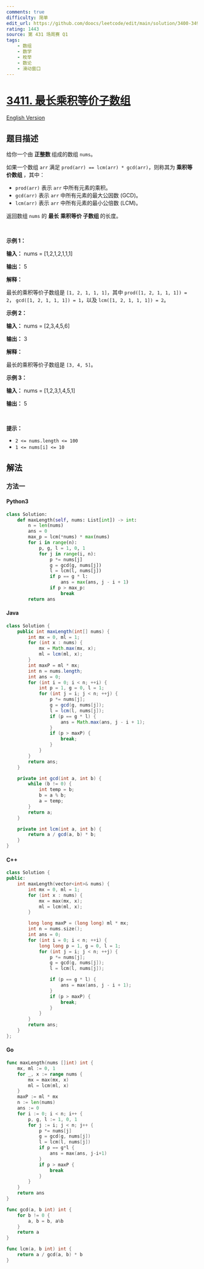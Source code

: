 ```yaml
---
comments: true
difficulty: 简单
edit_url: https://github.com/doocs/leetcode/edit/main/solution/3400-3499/3411.Maximum%20Subarray%20With%20Equal%20Products/README.md
rating: 1443
source: 第 431 场周赛 Q1
tags:
    - 数组
    - 数学
    - 枚举
    - 数论
    - 滑动窗口
---
```


<!-- problem:start -->

# [3411. 最长乘积等价子数组](https://leetcode.cn/problems/maximum-subarray-with-equal-products)

[English Version](/solution/3400-3499/3411.Maximum%20Subarray%20With%20Equal%20Products/README_EN.md)

## 题目描述

<!-- description:start -->

<p>给你一个由&nbsp;<strong>正整数&nbsp;</strong>组成的数组 <code>nums</code>。</p>

<p>如果一个数组 <code>arr</code> 满足 <code>prod(arr) == lcm(arr) * gcd(arr)</code>，则称其为&nbsp;<strong>乘积等价数组&nbsp;</strong>，其中：</p>

<ul>
	<li><code>prod(arr)</code> 表示 <code>arr</code> 中所有元素的乘积。</li>
	<li><code>gcd(arr)</code> 表示 <code>arr</code> 中所有元素的最大公因数 (<span data-keyword="gcd-function">GCD</span>)。</li>
	<li><code>lcm(arr)</code> 表示 <code>arr</code> 中所有元素的最小公倍数 (<span data-keyword="lcm-function">LCM</span>)。</li>
</ul>

<p>返回数组 <code>nums</code> 的&nbsp;<strong>最长</strong> <strong>乘积等价 <span data-keyword="subarray-nonempty">子数组</span>&nbsp;</strong>的长度。</p>

<p>&nbsp;</p>

<p><strong class="example">示例 1：</strong></p>

<div class="example-block">
<p><strong>输入：</strong> <span class="example-io">nums = [1,2,1,2,1,1,1]</span></p>

<p><strong>输出：</strong> <span class="example-io">5</span></p>

<p><strong>解释：</strong>&nbsp;</p>

<p>最长的乘积等价子数组是 <code>[1, 2, 1, 1, 1]</code>，其中&nbsp;<code>prod([1, 2, 1, 1, 1]) = 2</code>，&nbsp;<code>gcd([1, 2, 1, 1, 1]) = 1</code>，以及&nbsp;<code>lcm([1, 2, 1, 1, 1]) = 2</code>。</p>
</div>

<p><strong class="example">示例 2：</strong></p>

<div class="example-block">
<p><strong>输入：</strong> <span class="example-io">nums = [2,3,4,5,6]</span></p>

<p><strong>输出：</strong> <span class="example-io">3</span></p>

<p><strong>解释：</strong>&nbsp;</p>

<p>最长的乘积等价子数组是 <code>[3, 4, 5]</code>。</p>
</div>

<p><strong class="example">示例 3：</strong></p>

<div class="example-block">
<p><strong>输入：</strong> <span class="example-io">nums = [1,2,3,1,4,5,1]</span></p>

<p><strong>输出：</strong> <span class="example-io">5</span></p>
</div>

<p>&nbsp;</p>

<p><strong>提示：</strong></p>

<ul>
	<li><code>2 &lt;= nums.length &lt;= 100</code></li>
	<li><code>1 &lt;= nums[i] &lt;= 10</code></li>
</ul>

<!-- description:end -->

## 解法

<!-- solution:start -->

### 方法一

<!-- tabs:start -->

#### Python3

```python
class Solution:
    def maxLength(self, nums: List[int]) -> int:
        n = len(nums)
        ans = 0
        max_p = lcm(*nums) * max(nums)
        for i in range(n):
            p, g, l = 1, 0, 1
            for j in range(i, n):
                p *= nums[j]
                g = gcd(g, nums[j])
                l = lcm(l, nums[j])
                if p == g * l:
                    ans = max(ans, j - i + 1)
                if p > max_p:
                    break
        return ans
```

#### Java

```java
class Solution {
    public int maxLength(int[] nums) {
        int mx = 0, ml = 1;
        for (int x : nums) {
            mx = Math.max(mx, x);
            ml = lcm(ml, x);
        }
        int maxP = ml * mx;
        int n = nums.length;
        int ans = 0;
        for (int i = 0; i < n; ++i) {
            int p = 1, g = 0, l = 1;
            for (int j = i; j < n; ++j) {
                p *= nums[j];
                g = gcd(g, nums[j]);
                l = lcm(l, nums[j]);
                if (p == g * l) {
                    ans = Math.max(ans, j - i + 1);
                }
                if (p > maxP) {
                    break;
                }
            }
        }
        return ans;
    }

    private int gcd(int a, int b) {
        while (b != 0) {
            int temp = b;
            b = a % b;
            a = temp;
        }
        return a;
    }

    private int lcm(int a, int b) {
        return a / gcd(a, b) * b;
    }
}
```

#### C++

```cpp
class Solution {
public:
    int maxLength(vector<int>& nums) {
        int mx = 0, ml = 1;
        for (int x : nums) {
            mx = max(mx, x);
            ml = lcm(ml, x);
        }

        long long maxP = (long long) ml * mx;
        int n = nums.size();
        int ans = 0;
        for (int i = 0; i < n; ++i) {
            long long p = 1, g = 0, l = 1;
            for (int j = i; j < n; ++j) {
                p *= nums[j];
                g = gcd(g, nums[j]);
                l = lcm(l, nums[j]);

                if (p == g * l) {
                    ans = max(ans, j - i + 1);
                }
                if (p > maxP) {
                    break;
                }
            }
        }
        return ans;
    }
};
```

#### Go

```go
func maxLength(nums []int) int {
	mx, ml := 0, 1
	for _, x := range nums {
		mx = max(mx, x)
		ml = lcm(ml, x)
	}
	maxP := ml * mx
	n := len(nums)
	ans := 0
	for i := 0; i < n; i++ {
		p, g, l := 1, 0, 1
		for j := i; j < n; j++ {
			p *= nums[j]
			g = gcd(g, nums[j])
			l = lcm(l, nums[j])
			if p == g*l {
				ans = max(ans, j-i+1)
			}
			if p > maxP {
				break
			}
		}
	}
	return ans
}

func gcd(a, b int) int {
	for b != 0 {
		a, b = b, a%b
	}
	return a
}

func lcm(a, b int) int {
	return a / gcd(a, b) * b
}
```

<!-- tabs:end -->

<!-- solution:end -->

<!-- problem:end -->
